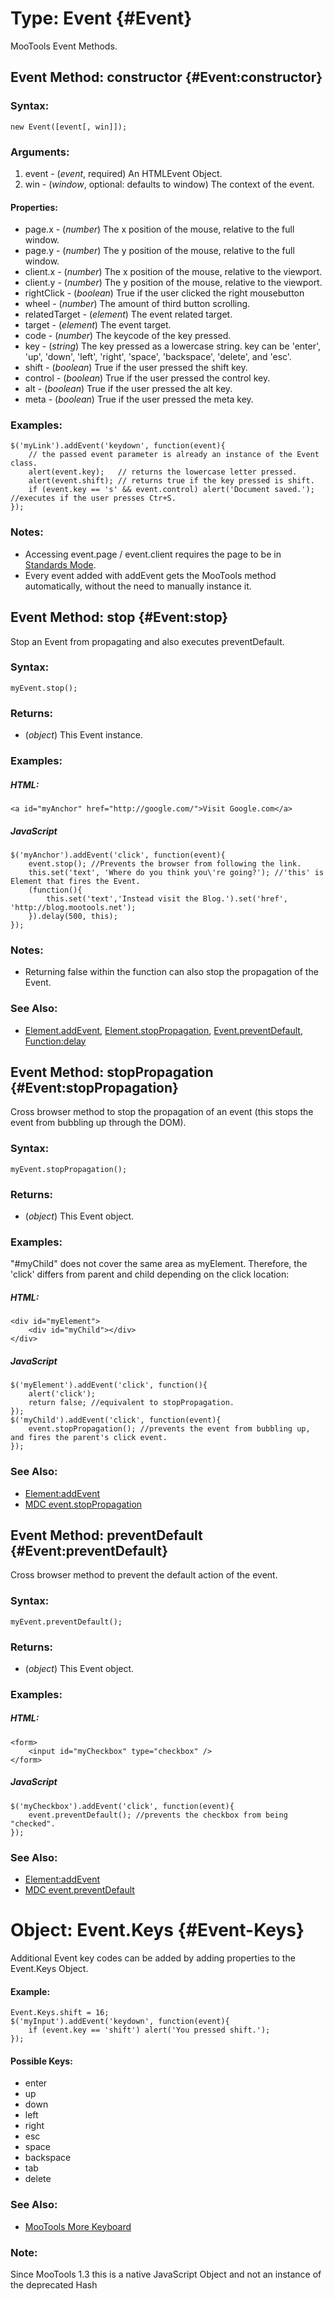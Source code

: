 Type: Event {#Event}
====================

MooTools Event Methods.

Event Method: constructor {#Event:constructor}
----------------------------------------------

### Syntax:

	new Event([event[, win]]);

### Arguments:

1. event - (*event*, required) An HTMLEvent Object.
2. win   - (*window*, optional: defaults to window) The context of the event.

#### Properties:

* page.x        - (*number*) The x position of the mouse, relative to the full window.
* page.y        - (*number*) The y position of the mouse, relative to the full window.
* client.x      - (*number*) The x position of the mouse, relative to the viewport.
* client.y      - (*number*) The y position of the mouse, relative to the viewport.
* rightClick	- (*boolean*) True if the user clicked the right mousebutton
* wheel         - (*number*) The amount of third button scrolling.
* relatedTarget - (*element*) The event related target.
* target        - (*element*) The event target.
* code          - (*number*) The keycode of the key pressed.
* key           - (*string*) The key pressed as a lowercase string. key can be 'enter', 'up', 'down', 'left', 'right', 'space', 'backspace', 'delete', and 'esc'.
* shift         - (*boolean*) True if the user pressed the shift key.
* control       - (*boolean*) True if the user pressed the control key.
* alt           - (*boolean*) True if the user pressed the alt key.
* meta          - (*boolean*) True if the user pressed the meta key.

### Examples:

	$('myLink').addEvent('keydown', function(event){
	 	// the passed event parameter is already an instance of the Event class.
		alert(event.key);   // returns the lowercase letter pressed.
		alert(event.shift); // returns true if the key pressed is shift.
		if (event.key == 's' && event.control) alert('Document saved.'); //executes if the user presses Ctr+S.
	});

### Notes:

- Accessing event.page / event.client requires the page to be in [Standards Mode](http://hsivonen.iki.fi/doctype/).
- Every event added with addEvent gets the MooTools method automatically, without the need to manually instance it.


Event Method: stop {#Event:stop}
--------------------------------

Stop an Event from propagating and also executes preventDefault.

### Syntax:

	myEvent.stop();

### Returns:

* (*object*) This Event instance.

### Examples:

##### HTML:

	<a id="myAnchor" href="http://google.com/">Visit Google.com</a>

##### JavaScript

	$('myAnchor').addEvent('click', function(event){
		event.stop(); //Prevents the browser from following the link.
		this.set('text', 'Where do you think you\'re going?'); //'this' is Element that fires the Event.
		(function(){
			this.set('text','Instead visit the Blog.').set('href', 'http://blog.mootools.net');
		}).delay(500, this);
	});

### Notes:

- Returning false within the function can also stop the propagation of the Event.

### See Also:

- [Element.addEvent](#Element:addEvent), [Element.stopPropagation](#Event:stopPropagation), [Event.preventDefault](#Event:preventDefault), [Function:delay][]



Event Method: stopPropagation {#Event:stopPropagation}
------------------------------------------------------

Cross browser method to stop the propagation of an event (this stops the event from bubbling up through the DOM).

### Syntax:

	myEvent.stopPropagation();

### Returns:

* (*object*) This Event object.

### Examples:

"#myChild" does not cover the same area as myElement. Therefore, the 'click' differs from parent and child depending on the click location:

##### HTML:

	<div id="myElement">
		<div id="myChild"></div>
	</div>

##### JavaScript

	$('myElement').addEvent('click', function(){
		alert('click');
		return false; //equivalent to stopPropagation.
	});
	$('myChild').addEvent('click', function(event){
		event.stopPropagation(); //prevents the event from bubbling up, and fires the parent's click event.
	});

### See Also:

- [Element:addEvent][]
- [MDC event.stopPropagation][]



Event Method: preventDefault {#Event:preventDefault}
----------------------------------------------------

Cross browser method to prevent the default action of the event.

### Syntax:

	myEvent.preventDefault();

### Returns:

* (*object*) This Event object.

### Examples:

##### HTML:

	<form>
		<input id="myCheckbox" type="checkbox" />
	</form>

##### JavaScript

	$('myCheckbox').addEvent('click', function(event){
		event.preventDefault(); //prevents the checkbox from being "checked".
	});

### See Also:

- [Element:addEvent][]
- [MDC event.preventDefault][]


Object: Event.Keys {#Event-Keys}
==============================

Additional Event key codes can be added by adding properties to the Event.Keys Object.

#### Example:

    Event.Keys.shift = 16;
    $('myInput').addEvent('keydown', function(event){
	    if (event.key == 'shift') alert('You pressed shift.');
    });

#### Possible Keys:

- enter
- up
- down
- left
- right
- esc
- space
- backspace
- tab
- delete

### See Also:

- [MooTools More Keyboard][]

### Note:

Since MooTools 1.3 this is a native JavaScript Object and not an instance of the deprecated Hash


[Element:addEvent]: /core/Element/Element.Event#Element:addEvent
[Function]: /core/Types/Function
[Function:bind]: /core/Types/Function/#Function:bind
[Function:pass]: /core/Types/Function/#Function:pass
[Function:delay]: /core/Types/Function/#Function:delay
[MooTools More Keyboard]: /more/Interface/Keyboard

[MDC event.stopPropagation]: https://developer.mozilla.org/en/DOM/event.stopPropagation
[MDC event.preventDefault]: https://developer.mozilla.org/en/DOM/event.preventDefault
